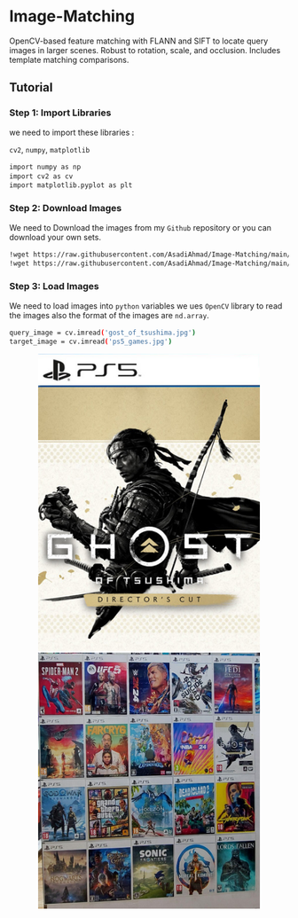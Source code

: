 # Image-Matching
OpenCV-based feature matching with FLANN and SIFT to locate query images in larger scenes. Robust to rotation, scale, and occlusion. Includes template matching comparisons.

## Tutorial

### Step 1: Import Libraries

we need to import these libraries :

`cv2`, `numpy`, `matplotlib`

```sh
import numpy as np
import cv2 as cv
import matplotlib.pyplot as plt
```

### Step 2: Download Images

We need to Download the images from my `Github` repository or you can download your own sets.

```sh
!wget https://raw.githubusercontent.com/AsadiAhmad/Image-Matching/main/Pictures/ps5_games.jpg -O ps5_games.jpg
!wget https://raw.githubusercontent.com/AsadiAhmad/Image-Matching/main/Pictures/gost_of_tsushima.jpg -O gost_of_tsushima.jpg
```

### Step 3: Load Images

We need to load images into `python` variables we ues `OpenCV` library to read the images also the format of the images are `nd.array`.

```sh
query_image = cv.imread('gost_of_tsushima.jpg')
target_image = cv.imread('ps5_games.jpg')
```

<div display=flex align=center>
  <img src="/Pictures/gost_of_tsushima.jpg" width="400px"/>
  <img src="/Pictures/ps5_games.jpg" width="400px"/>
</div>

